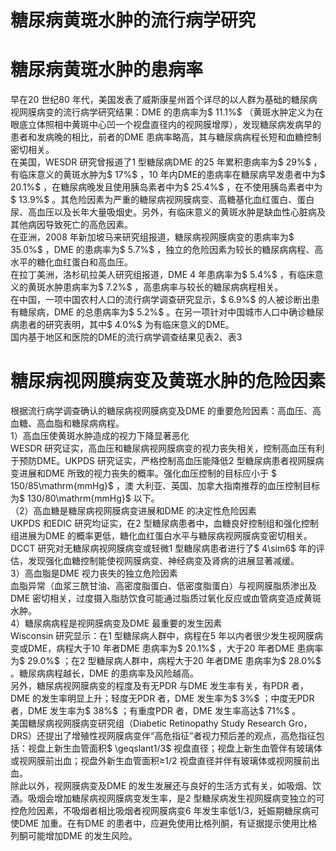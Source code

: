 # 糖尿病黄斑水肿的流行病学研究  
#  糖尿病黄斑水肿的患病率  
早在20 世纪80 年代，美国发表了威斯康星州首个详尽的以人群为基础的糖尿病视网膜病变的流行病学研究结果：DME 的患病率为$ 11.1\%$ （黄斑水肿定义为在眼底立体照相中黄斑中心凹一个视盘直径内的视网膜增厚），发现糖尿病发病早的患者和发病晚的相比，前者的DME 患病率略高，其与糖尿病病程长短和血糖控制密切相关。  
在美国，WESDR 研究曾报道了1 型糖尿病DME 的25 年累积患病率为$ 29\%$ ，有临床意义的黄斑水肿为$ 17\%$ ，10 年内DME的患病率在糖尿病早发患者中为$ 20.1\%$ ，在糖尿病晚发且使用胰岛素者中为$ 25.4\%$ ，在不使用胰岛素者中为$ 13.9\%$ 。其危险因素为严重的糖尿病视网膜病变、高糖基化血红蛋白、蛋白尿、高血压以及长年大量吸烟史。另外，有临床意义的黄斑水肿是缺血性心脏病及其他病因导致死亡的高危因素。  
在亚洲，2008 年新加坡马来研究组报道，糖尿病视网膜病变的患病率为$ 35.0\%$ ，DME 的患病率为$ 5.7\%$ ，独立的危险因素为较长的糖尿病病程、高水平的糖化血红蛋白和高血压。  
在拉丁美洲，洛杉矶拉美人研究组报道，DME 4 年患病率为$ 5.4\%$ ，有临床意义的黄斑水肿患病率为$ 7.2\%$ ，高患病率与较长的糖尿病病程相关。  
在中国，一项中国农村人口的流行病学调查研究显示，$ 6.9\%$ 的人被诊断出患有糖尿病，DME 的总患病率为$ 5.2\%$ 。在另一项针对中国城市人口中确诊糖尿病患者的研究表明，其中$ 4.0\%$  为有临床意义的DME。  
国内基于地区和医院的DME的流行病学调查结果见表2、表3  
#  糖尿病视网膜病变及黄斑水肿的危险因素  
根据流行病学调查确认的糖尿病视网膜病变及DME 的重要危险因素：高血压、高血糖、高血脂和糖尿病病程。  
1）高血压使黄斑水肿造成的视力下降显著恶化  
WESDR 研究证实，高血压和糖尿病视网膜病变的视力丧失相关，控制高血压有利于预防DME。UKPDS 研究证实，严格控制高血压能降低2 型糖尿病患者视网膜病变进展和DME 所致的视力丧失的概率。强化血压控制的目标应小于 $ 150/85\mathrm{mmHg}$     ，澳 大利亚、英国、加拿大指南推荐的血压控制目标为$ 130/80\mathrm{mmHg}$    以下。  
（2）高血糖是糖尿病视网膜病变进展和DME 的决定性危险因素  
UKPDS 和EDIC 研究均证实，在2 型糖尿病患者中，血糖良好控制组和强化控制组进展为DME 的概率更低，糖化血红蛋白水平与糖尿病视网膜病变密切相关。DCCT 研究对无糖尿病视网膜病变或轻微1 型糖尿病患者进行了$ 4\sim6$  年的评估，发现强化血糖控制能使视网膜病变、神经病变及肾病的进展显著减缓。  
3）高血脂是DME 视力丧失的独立危险因素  
血脂异常（血浆三酰甘油、高密度脂蛋白、低密度脂蛋白）与视网膜脂质渗出及DME 密切相关，过度摄入脂肪饮食可能通过脂质过氧化反应或血管病变造成黄斑水肿。  
4）糖尿病病程是视网膜病变及DME 最重要的发生因素  
Wisconsin 研究显示：在1 型糖尿病人群中，病程在5 年以内者很少发生视网膜病变或DME，病程大于10 年者DME 患病率为$ 20.1\%$ ，大于20 年者DME 患病率为$ 29.0\%$ ；在2 型糖尿病人群中，病程大于20 年者DME 患病率为$ 28.0\%$ 。糖尿病病程越长，DME 的患病率及风险越高。  
另外，糖尿病视网膜病变的程度及有无PDR 与DME 发生率有关，有PDR 者，DME 的发生率明显上升；轻度无PDR 者，DME 发生率为$ 3\%$ ；中度无PDR 者，DME 发生率为$ 38\%$ ；有重度PDR 者，DME 发生率高达$ 71\%$ 。  
美国糖尿病视网膜病变研究组（Diabetic Retinopathy Study Research Gro，DRS）还提出了增殖性视网膜病变伴“高危指征”者视力预后差的观点，高危指征包括：视盘上新生血管面积$ \geqslant1/3$  视盘直径；视盘上新生血管伴有玻璃体或视网膜前出血；视盘外新生血管面积≥1/2 视盘直径并伴有玻璃体或视网膜前出血。  
除此以外，视网膜病变及DME 的发生发展还与良好的生活方式有关，如吸烟、饮酒。吸烟会增加糖尿病视网膜病变发生率，是2 型糖尿病发生视网膜病变独立的可控危险因素，不吸烟者相比吸烟者视网膜病变6 年发生率低1/3，妊娠期糖尿病可使DME 加重。在有DME 的患者中，应避免使用比格列酮，有证据提示使用比格列酮可能增加DME 的发生风险。  